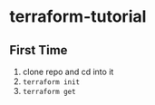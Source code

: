 # terraform-tutorial

## First Time

1. clone repo and cd into it
1. `terraform init`
1. `terraform get`

